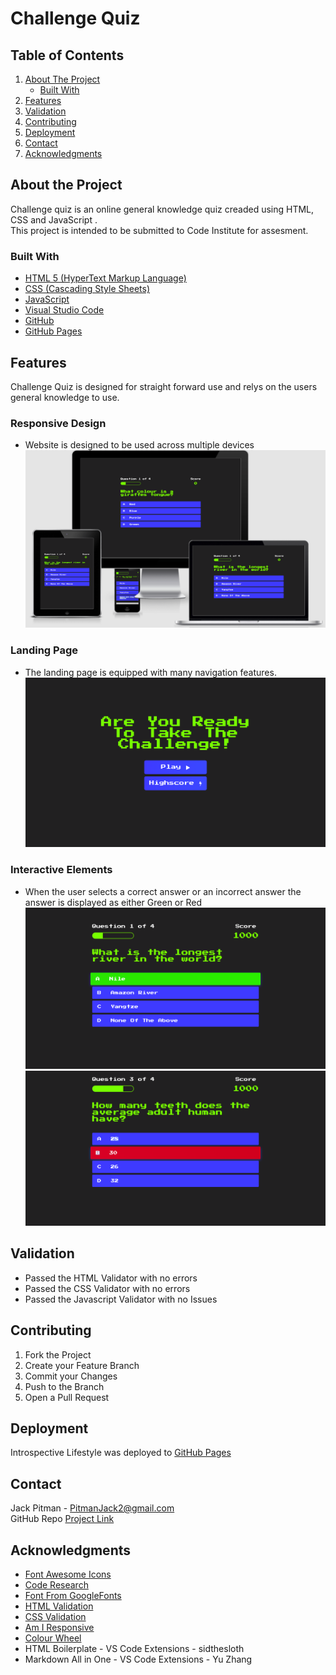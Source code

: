 # Challenge Quiz
## <summary> Table of Contents</summary>
  <ol>
    <li>
      <a href="#about-the-project">About The Project</a>
      <ul>
        <li><a href="#built-with">Built With</a></li>
      </ul>
    </li>
    <li><a href="#features">Features</a></li>
    <li><a href="#validation">Validation</a></li>
    <li><a href="#contributing">Contributing</a></li>
    <li><a href="#deployment">Deployment</a></li>
    <li><a href="#contact">Contact</a></li>
    <li><a href="#acknowledgments">Acknowledgments</a></li>
  </ol>

  ## About the Project
Challenge quiz is an online general knowledge quiz creaded using HTML, CSS and JavaScript .<br>
This project is intended to be submitted to Code Institute for assesment.
### Built With
* [HTML 5
(HyperText Markup Language)](https://en.wikipedia.org/wiki/HTML)
* [CSS (Cascading Style Sheets)](https://en.wikipedia.org/wiki/CSS)
* [JavaScript](https://en.wikipedia.org/wiki/JavaScript)
* [Visual Studio Code](https://code.visualstudio.com/)
* [GitHub](https://github.com/)
* [GitHub Pages](https://pages.github.com/)

## Features
Challenge Quiz is designed for straight forward use and relys on the users general knowledge to use.

### Responsive Design
* Website is designed to be used across multiple devices
![Responsive](media/screenshots/responsive.png)
### Landing Page
* The landing page is equipped with many navigation features.
![HomePage](media/screenshots/home-page.png)
### Interactive Elements
* When the user selects a correct answer or an incorrect answer the answer is displayed as either Green or Red
![Correct](media/screenshots/correct-answer.png)
![incorrect](media/screenshots/incorrect-answer.png)

## Validation
* Passed the HTML Validator with no errors
* Passed the CSS Validator with no errors
* Passed the Javascript Validator with no Issues

## Contributing
1. Fork the Project
2. Create your Feature Branch
3. Commit your Changes
4. Push to the Branch
5. Open a Pull Request

## Deployment 
Introspective Lifestyle was deployed to [GitHub Pages](https://jpitman26.github.io/Project-2-Quiz/index.html)


## Contact
Jack Pitman - PitmanJack2@gmail.com <br>
GitHub Repo [Project Link](https://github.com/JPitman26/Project-2-Quiz)

## Acknowledgments
* [Font Awesome Icons](https://fontawesome.com/v4.7/)
* [Code Research](https://developer.mozilla.org/en-US/)
* [Font From GoogleFonts](https://www.googlefonts.com)
* [HTML Validation](https://validator.w3.org/nu/)
* [CSS Validation](https://jigsaw.w3.org/css-validator/validator)
* [Am I Responsive](http://ami.responsivedesign.is/#)
* [Colour Wheel](https://www.canva.com/colors/color-wheel/)
* HTML Boilerplate - VS Code Extensions - sidthesloth
* Markdown All in One - VS Code Extensions - Yu Zhang